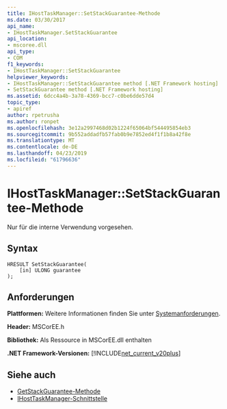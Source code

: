 ```yaml
---
title: IHostTaskManager::SetStackGuarantee-Methode
ms.date: 03/30/2017
api_name:
- IHostTaskManager.SetStackGuarantee
api_location:
- mscoree.dll
api_type:
- COM
f1_keywords:
- IHostTaskManager::SetStackGuarantee
helpviewer_keywords:
- IHostTaskManager::SetStackGuarantee method [.NET Framework hosting]
- SetStackGuarantee method [.NET Framework hosting]
ms.assetid: 6dcc4a4b-3a78-4369-bcc7-c0be6dde57d4
topic_type:
- apiref
author: rpetrusha
ms.author: ronpet
ms.openlocfilehash: 3e12a2997468d02b1224f65064bf544495854eb3
ms.sourcegitcommit: 9b552addadfb57fab0b9e7852ed4f1f1b8a42f8e
ms.translationtype: MT
ms.contentlocale: de-DE
ms.lasthandoff: 04/23/2019
ms.locfileid: "61796636"
---
```

# <a name="ihosttaskmanagersetstackguarantee-method"></a>IHostTaskManager::SetStackGuarantee-Methode
Nur für die interne Verwendung vorgesehen.  
  
## <a name="syntax"></a>Syntax  
  
```  
HRESULT SetStackGuarantee(  
    [in] ULONG guarantee  
);  
```  
  
## <a name="requirements"></a>Anforderungen  
 **Plattformen:** Weitere Informationen finden Sie unter [Systemanforderungen](../../../../docs/framework/get-started/system-requirements.md).  
  
 **Header:** MSCorEE.h  
  
 **Bibliothek:** Als Ressource in MSCorEE.dll enthalten  
  
 **.NET Framework-Versionen:** [!INCLUDE[net_current_v20plus](../../../../includes/net-current-v20plus-md.md)]  
  
## <a name="see-also"></a>Siehe auch

- [GetStackGuarantee-Methode](../../../../docs/framework/unmanaged-api/hosting/ihosttaskmanager-getstackguarantee-method.md)
- [IHostTaskManager-Schnittstelle](../../../../docs/framework/unmanaged-api/hosting/ihosttaskmanager-interface.md)
